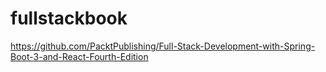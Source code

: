 # fullstackbook
https://github.com/PacktPublishing/Full-Stack-Development-with-Spring-Boot-3-and-React-Fourth-Edition
